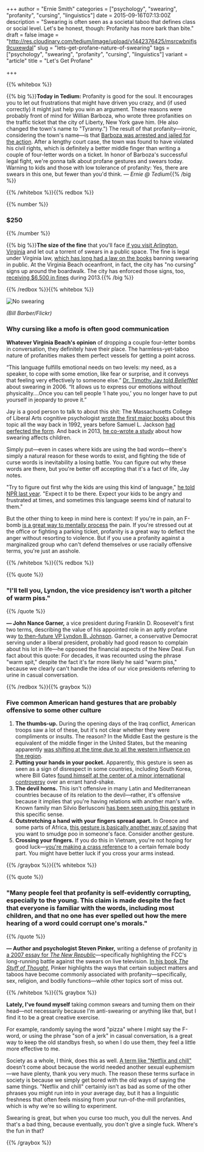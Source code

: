 +++
author = "Ernie Smith"
categories = ["psychology", "swearing", "profanity", "cursing", "linguistics"]
date = 2015-09-16T07:13:00Z
description = "Swearing is often seen as a societal taboo that defines class or social level. Let's be honest, though: Profanity has more bark than bite."
draft = false
image = "http://res.cloudinary.com/tedium/image/upload/v1442376425/msrcwbnifjs9cuxewdal"
slug = "lets-get-profane-nature-of-swearing"
tags = ["psychology", "swearing", "profanity", "cursing", "linguistics"]
variant = "article"
title = "Let's Get Profane"

+++

{{% whitebox %}}

{{% big %}}**Today in Tedium:** Profanity is good for the soul. It encourages you to let out frustrations that might have driven you crazy, and (if used correctly) it might just help you win an argument. These reasons were probably front of mind for Willian Barboza, who wrote three profanities on the traffic ticket that the city of Liberty, New York gave him. (He also changed the town's name to "Tyranny.") The result of that profanity—ironic, considering the town's name—is that [Barboza was arrested and jailed for the action](http://www.huffingtonpost.com/entry/willian-barboza-speeding-ticket-profanity_55f82a22e4b09ecde1d9a8e2). After a lengthy court case, the town was found to have violated his civil rights, which is definitely a better middle finger than writing a couple of four-letter words on a ticket. In honor of Barboza's successful legal fight, we're gonna talk about profane gestures and swears today. Warning to kids and those with low tolerance of profanity: Yes, there are swears in this one, but fewer than you'd think. *— Ernie @ Tedium*{{% /big %}}

{{% /whitebox %}}{{% redbox %}}

{{% number %}}
### $250
{{% /number %}}

{{% big %}}**The size of the fine** that you'll face [if you visit Arlington, Virginia](http://www.washingtonian.com/blogs/capitalcomment/local-news/arlington-cracks-down-on-salty-language.php) and let out a torrent of swears in a public space. The fine is legal under Virginia law, [which has long had a law on the books](https://vacode.org/18.2-416/) banning swearing in public. At the Virginia Beach oceanfront, in fact, the city has "no cursing" signs up around the boardwalk. The city has enforced those signs, too, [receiving $6,500 in fines](http://www.virginiabeach.com/article/va-beach-no-cursing-law) during 2013.{{% /big %}}

{{% /redbox %}}{{% whitebox %}}

![No swearing](http://res.cloudinary.com/tedium/image/upload/v1442376811/g3uolvhr7hnlafqfyxjm.jpg)

*(Bill Barber/Flickr)*

### Why cursing like a mofo is often good communication

**Whatever Virginia Beach's opinion** of dropping a couple four-letter bombs in conversation, they definitely have their place. The harmless-yet-taboo nature of profanities makes them perfect vessels for getting a point across.

“This language fulfills emotional needs on two levels: my need, as a speaker, to cope with some emotion, like fear or surprise, and it conveys that feeling very effectively to someone else.” [Dr. Timothy Jay told *BeliefNet*](http://www.beliefnet.com/Faiths/2006/09/Swearing-And-The-Soul.aspx?p=2) about swearing in 2006. “It allows us to express our emotions without physicality….Once you can tell people ‘I hate you,’ you no longer have to put yourself in jeopardy to prove it.”

Jay is a good person to talk to about this shit: The Massachusetts College of Liberal Arts cognitive psychologist [wrote the first major books](http://amzn.to/1iusOPa) about this topic all the way back in 1992, years before Samuel L. Jackson [had perfected the form](https://www.youtube.com/watch?v=PZ2QFmJ7h0A). And back in 2013, [he co-wrote a study](http://www.mcla.edu/Assets/uploads/MCLA/Ashley/Faculty/Children%20cursing_Psyc_Jay.pdf) about how swearing affects children.

Simply put—even in cases where kids are using the bad words—there's simply a natural reason for these words to exist, and fighting the tide of curse words is inevitability a losing battle. You can figure out why these words are there, but you're better off accepting that it's a fact of life, Jay notes.

"Try to figure out first why the kids are using this kind of language," [he told NPR last year](http://www.npr.org/2014/04/20/304957688/like-little-language-vacuum-cleaners-kids-suck-up-swear-words). "Expect it to be there. Expect your kids to be angry and frustrated at times, and sometimes this language seems kind of natural to them." 

But the other thing to keep in mind here is context: If you're in pain, an F-bomb [is a great way to mentally process](http://www.ncbi.nlm.nih.gov/pubmed/22078790) the pain. If you're stressed out at the office or fighting a parking ticket, profanity is a great way to deflect the anger without resorting to violence. But if you use a profanity against a marginalized group who can't defend themselves or use racially offensive terms, you're just an asshole.

{{% /whitebox %}}{{% redbox %}}

{{% quote %}}
###  "I'll tell you, Lyndon, the vice presidency isn’t worth a pitcher of warm piss."
{{% /quote %}}

**— John Nance Garner,** a vice president during Franklin D. Roosevelt's first two terms, describing the value of his appointed role in an aptly profane way [to then-future VP Lyndon B. Johnson](https://www.cah.utexas.edu/news/press_release.php?press=press_bucket). Garner, a conservative Democrat serving under a liberal president, probably had good reason to complain about his lot in life—he opposed the financial aspects of the New Deal. Fun fact about this quote: For decades, it was recounted using the phrase "warm spit," despite the fact it's far more likely he said "warm piss," because we clearly can't handle the idea of our vice presidents referring to urine in casual conversation.

{{% /redbox %}}{{% graybox %}}

### Five common American hand gestures that are probably offensive to some other culture

1. **The thumbs-up.** During the opening days of the Iraq conflict, American troops saw a lot of these, but it's not clear whether they were compliments or insults. The reason? In the Middle East the gesture is the equivalent of the middle finger in the United States, but the meaning apparently [was shifting at the time due to all the western influence on the region](http://www.slate.com/articles/news_and_politics/explainer/2003/03/what_does_a_thumbs_up_mean_in_iraq.html).
2. **Putting your hands in your pocket.** Apparently, this gesture is seen as seen as a sign of disrespect in some countries, including South Korea, where Bill Gates [found himself at the center of a minor international controversy](http://kotaku.com/how-a-bill-gates-handshake-caused-controversy-in-south-477602802) over an errant hand-shake.
3. **The devil horns.** This isn't offensive in many Latin and Mediterranean  countries because of its relation to the devil—rather, it's offensive because it implies that you're having relations with another man's wife. Known family man Silvio Berlusconi [has been seen using this gesture](http://content.time.com/time/specials/packages/article/0,28804,1874098_1874099_1874139,00.html) in this specific sense.
4. **Outstretching a hand with your fingers spread apart.** In Greece and some parts of Africa, [this gesture is basically another way of saying](http://www.amusingplanet.com/2011/10/rude-hand-gestures-of-world.html) that you want to smudge poo in someone's face. Consider another gesture.
5. **Crossing your fingers.** If you do this in Vietnam, you're not hoping for good luck—[you're making a crass reference](http://factsanddetails.com/southeast-asia/Vietnam/sub5_9c/entry-3386.html) to a certain female body part. You might have better luck if you cross your arms instead.

{{% /graybox %}}{{% whitebox %}}

{{% quote %}}
### "Many people feel that profanity is self-evidently corrupting, especially to the young. This claim is made despite the fact that everyone is familiar with the words, including most children, and that no one has ever spelled out how the mere hearing of a word could corrupt one's morals."
{{% /quote %}}

**— Author and psychologist Steven Pinker,** writing a defense of profanity [in a 2007 essay for *The New Republic*](http://www.newrepublic.com/article/politics/what-the-f)—specifically highlighting the FCC's long-running battle against the swears on live television. [In his book *The Stuff of Thought*](http://amzn.to/1UUfh4i), Pinker highlights the ways that certain subject matters and taboos have become commonly associated with profanity—specifically, sex, religion, and bodily functions—while other topics sort of miss out.

{{% /whitebox %}}{{% graybox %}}

**Lately, I've found myself** taking common swears and turning them on their head—not necessarily because I'm anti-swearing or anything like that, but I find it to be a great creative exercise.

For example, randomly saying the word "pizza" where I might say the F-word, or using the phrase "son of a jerk" in casual conversation, is a great way to keep the old standbys fresh, so when I do use them, they feel a little more effective to me.

Society as a whole, I think, does this as well. [A term like "Netflix and chill"](http://fusion.net/story/190020/netflix-and-chill/) doesn't come about because the world needed another sexual euphemism—we have plenty, thank you very much. The reason these terms surface in society is because we simply get bored with the old ways of saying the same things. "Netflix and chill" certainly isn't as bad as some of the other phrases you might run into in your average day, but it has a linguistic freshness that often feels missing from your run-of-the-mill profanities, which is why we're so willing to experiment.

Swearing is great, but when you curse too much, you dull the nerves. And that's a bad thing, because eventually, you don't give a single fuck. Where's the fun in that?

{{% /graybox %}}
